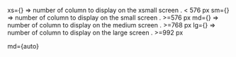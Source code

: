 <!-- THINK MOBILE FIRST ! -->

xs={<number>}  => number of column to display on the xsmall screen  . < 576 px
sm={<number>}  => number of column to display on the small screen   . >=576 px 
md={<number>}  => number of column to display on the medium screen  . >=768 px
lg={<numbers>} => number of column to display on the large screen   . >=992 px

<!-- example "auto" -->

<!-- auto wrapping -->
<!-- auto wrap the content by default -->
md={auto}

